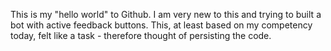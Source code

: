 This is my "hello world" to Github. I am very new to this and trying to built a bot with active feedback buttons. This, at least based on my competency today, felt like a task - therefore thought of persisting the code.
